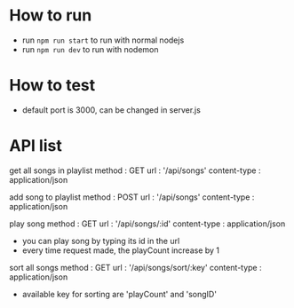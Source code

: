 # How to run

- run `npm run start` to run with normal nodejs
- run `npm run dev` to run with nodemon

# How to test

- default port is 3000, can be changed in server.js

# API list

get all songs in playlist
method : GET
url : '/api/songs'
content-type : application/json

add song to playlist
method : POST
url : '/api/songs'
content-type : application/json

play song
method : GET
url : '/api/songs/:id'
content-type : application/json
- you can play song by typing its id in the url
- every time request made, the playCount increase by 1

sort all songs
method : GET
url : '/api/songs/sort/:key'
content-type : application/json
- available key for sorting are 'playCount' and 'songID'
